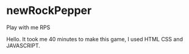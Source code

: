 # newRockPepper
Play with me RPS

Hello. It took me 40 minutes to make this game, I used HTML CSS and JAVASCRIPT.
